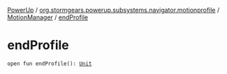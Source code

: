 [PowerUp](../../index.md) / [org.stormgears.powerup.subsystems.navigator.motionprofile](../index.md) / [MotionManager](index.md) / [endProfile](./end-profile.md)

# endProfile

`open fun endProfile(): `[`Unit`](https://kotlinlang.org/api/latest/jvm/stdlib/kotlin/-unit/index.html)